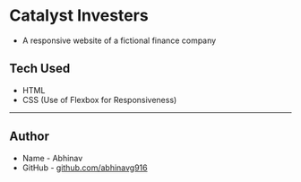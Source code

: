 # Catalyst Investers

- A responsive website of a fictional finance company

## Tech Used

- HTML
- CSS (Use of Flexbox for Responsiveness)

---

## Author

- Name - Abhinav
- GitHub - [github.com/abhinavg916](https://github.com/abhinavg916)
